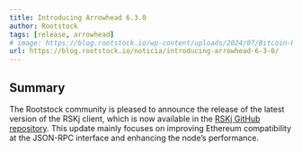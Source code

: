 ```yaml
---
title: Introducing Arrowhead 6.3.0
author: Rootstock
tags: [release, arrowhead]
# image: https://blog.rootstock.io/wp-content/uploads/2024/07/Bitcoin-Runes-Explained-1.png
url: https://blog.rootstock.io/noticia/introducing-arrowhead-6-3-0/
---
```


## Summary

The Rootstock community is pleased to announce the release of the latest version of the RSKj client, which is now available in the [RSKj GitHub repository](https://github.com/rsksmart/rskj/releases/tag/ARROWHEAD-6.3.0). This update mainly focuses on improving Ethereum compatibility at the JSON-RPC interface and enhancing the node’s performance.

